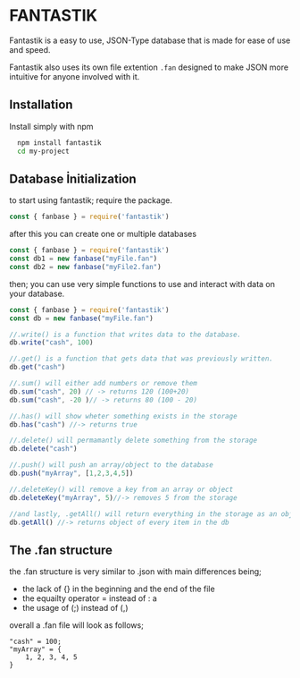 
# FANTASTIK

Fantastik is a easy to use, JSON-Type database that is made for ease of use and speed.

Fantastik also uses its own file extention `.fan` designed to make JSON more intuitive for anyone involved with it.
## Installation

Install simply with npm

```bash
  npm install fantastik
  cd my-project
```
    
## Database İnitialization

to start using fantastik; require the package.
```js
const { fanbase } = require('fantastik')
```
after this you can create one or multiple databases 

```js
const { fanbase } = require('fantastik')
const db1 = new fanbase("myFile.fan")
const db2 = new fanbase("myFile2.fan")
```
then; you can use very simple functions to use and interact with data on your database.

```js
const { fanbase } = require('fantastik')
const db = new fanbase("myFile.fan")

//.write() is a function that writes data to the database.
db.write("cash", 100)

//.get() is a function that gets data that was previously written.
db.get("cash")

//.sum() will either add numbers or remove them
db.sum("cash", 20) // -> returns 120 (100+20) 
db.sum("cash", -20 )// -> returns 80 (100 - 20)

//.has() will show wheter something exists in the storage
db.has("cash") //-> returns true 

//.delete() will permamantly delete something from the storage
db.delete("cash")

//.push() will push an array/object to the database
db.push("myArray", [1,2,3,4,5])

//.deleteKey() will remove a key from an array or object
db.deleteKey("myArray", 5)//-> removes 5 from the storage

//and lastly, .getAll() will return everything in the storage as an object.
db.getAll() //-> returns object of every item in the db
```

## The .fan structure

the .fan structure is very similar to .json with main differences being;
- the lack of {} in the beginning and the end of the file
- the equailty operator = instead of : a
- the usage of (;) instead of (,)

overall a .fan file will look as follows;
```
"cash" = 100;
"myArray" = {
    1, 2, 3, 4, 5
}
```
